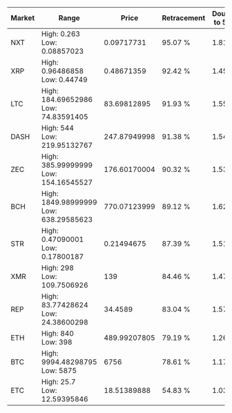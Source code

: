 | Market | Range | Price| Retracement | Doubles to 50% |
| --- | --- | --- | --- | --- |
| NXT | High: 0.263<br />Low: 0.08857023 | 0.09717731 | 95.07 % | 1.81 |
| XRP | High: 0.96486858<br />Low: 0.44749 | 0.48671359 | 92.42 % | 1.45 |
| LTC | High: 184.69652986<br />Low: 74.83591405 | 83.69812895 | 91.93 % | 1.55 |
| DASH | High: 544<br />Low: 219.95132767 | 247.87949998 | 91.38 % | 1.54 |
| ZEC | High: 385.99999999<br />Low: 154.16545527 | 176.60170004 | 90.32 % | 1.53 |
| BCH | High: 1849.98999999<br />Low: 638.29585623 | 770.07123999 | 89.12 % | 1.62 |
| STR | High: 0.47090001<br />Low: 0.17800187 | 0.21494675 | 87.39 % | 1.51 |
| XMR | High: 298<br />Low: 109.7506926 | 139 | 84.46 % | 1.47 |
| REP | High: 83.77428624<br />Low: 24.38600298 | 34.4589 | 83.04 % | 1.57 |
| ETH | High: 840<br />Low: 398 | 489.99207805 | 79.19 % | 1.26 |
| BTC | High: 9994.48298795<br />Low: 5875 | 6756 | 78.61 % | 1.17 |
| ETC | High: 25.7<br />Low: 12.59395846 | 18.51389888 | 54.83 % | 1.03 |
